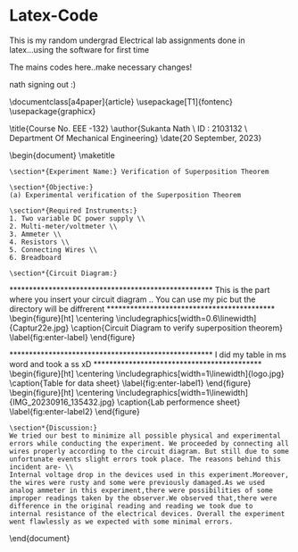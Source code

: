# Latex-Code
This is my random undergrad Electrical lab assignments done in latex...using the software for first time

The mains codes here..make necessary changes! 

nath signing out :)

\documentclass[a4paper]{article}
\usepackage[T1]{fontenc}
\usepackage{graphicx}

\title{Course No. EEE -132}
\author{Sukanta Nath \\ ID : 2103132 \\ Department Of Mechanical Engineering}
\date{20 September, 2023}

\begin{document}
	\maketitle

	\section*{Experiment Name:} Verification of Superposition Theorem

	\section*{Objective:}
	(a) Experimental verification of the Superposition Theorem

	\section*{Required Instruments:}
	1. Two variable DC power supply \\
	2. Multi-meter/voltmeter \\
	3. Ammeter \\
	4. Resistors \\
	5. Connecting Wires \\
	6. Breadboard

	\section*{Circuit Diagram:}
 ****************************************************  This is the part where you insert your circuit diagram .. You can use my pic but the directory will be diffrerent *******************************************
    \begin{figure}[ht]
        \centering
        \includegraphics[width=0.6\linewidth]{Captur22e.jpg}
        \caption{Circuit Diagram to verify superposition theorem}
        \label{fig:enter-label}
    \end{figure}

 ****************************************************  I did my table in ms word and took a ss xD *******************************************    
    \begin{figure}[ht]
        \centering
        \includegraphics[width=1\linewidth]{logo.jpg}
        \caption{Table for data sheet}
        \label{fig:enter-label1}
    \end{figure}
    \begin{figure}[ht]
        \centering
        \includegraphics[width=1\linewidth]{IMG_20230916_135432.jpg}
        \caption{Lab performence sheet}
        \label{fig:enter-label2}
    \end{figure}

    \section*{Discussion:} 
	We tried our best to minimize all possible physical and experimental errors while conducting the experiment. We proceeded by connecting all wires properly according to the circuit diagram. But still due to some unfortunate events slight errors took place. The reasons behind this incident are- \\   
	Internal voltage drop in the devices used in this experiment.Moreover,
	the wires were rusty and some were previously damaged.As we used analog ammeter in this experiment,there were possibilities of some improper readings taken by the observer.We observed that,there were difference in the original reading and reading we took due to  internal resistance of the electrical devices. Overall the experiment went flawlessly as we expected with some minimal errors.
 
\end{document}

